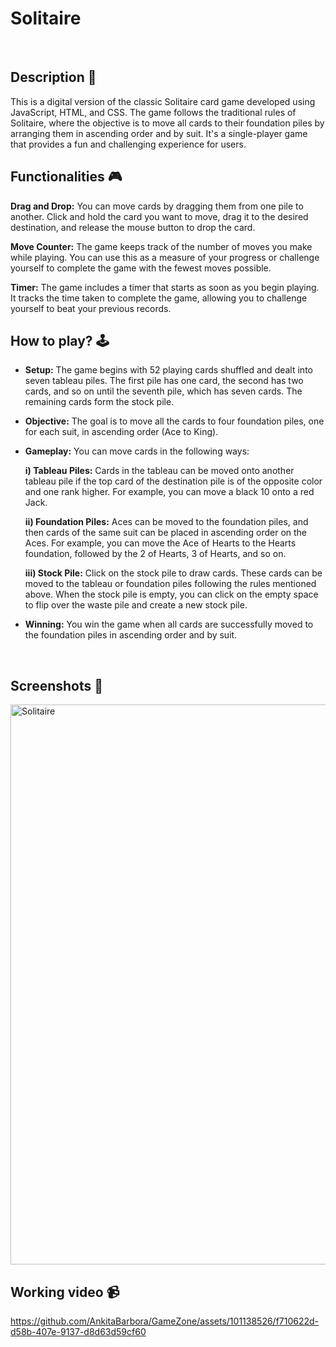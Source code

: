 # **Solitaire** 
<br>

## **Description 📃**

This is a digital version of the classic Solitaire card game developed using JavaScript, HTML, and CSS. The game follows the traditional rules of Solitaire, where the objective is to move all cards to their foundation piles by arranging them in ascending order and by suit. It's a single-player game that provides a fun and challenging experience for users.

## **Functionalities 🎮**
**Drag and Drop:** You can move cards by dragging them from one pile to another. Click and hold the card you want to move, drag it to the desired destination, and release the mouse button to drop the card.

**Move Counter:** The game keeps track of the number of moves you make while playing. You can use this as a measure of your progress or challenge yourself to complete the game with the fewest moves possible.

**Timer:** The game includes a timer that starts as soon as you begin playing. It tracks the time taken to complete the game, allowing you to challenge yourself to beat your previous records.
<br>

## **How to play? 🕹️**
- **Setup:** The game begins with 52 playing cards shuffled and dealt into seven tableau piles. The first pile has one card, the second has two cards, and so on until the seventh pile, which has seven cards. The remaining cards form the stock pile.

- **Objective:** The goal is to move all the cards to four foundation piles, one for each suit, in ascending order (Ace to King).

- **Gameplay:** You can move cards in the following ways:

  **i) Tableau Piles:** Cards in the tableau can be moved onto another tableau pile if the top card of the destination pile is of the opposite color and one rank higher. For example, you can move a black 10 onto a red Jack.

  **ii) Foundation Piles:** Aces can be moved to the foundation piles, and then cards of the same suit can be placed in ascending order on the Aces. For example, you can move the Ace of Hearts to the Hearts foundation, followed by the 2 of Hearts, 3 of Hearts, and so on.

  **iii) Stock Pile:** Click on the stock pile to draw cards. These cards can be moved to the tableau or foundation piles following the rules mentioned above. When the stock pile is empty, you can click on the empty space to flip over the waste pile and create a new stock pile.

- **Winning:** You win the game when all cards are successfully moved to the foundation piles in ascending order and by suit. 

<br>

## **Screenshots 📸**
<img width="896" alt="Solitaire" src="https://github.com/AnkitaBarbora/GameZone/assets/101138526/a3b25ca4-45a7-428d-8a37-50d4af143d1f">


<br>

## **Working video 📹**


https://github.com/AnkitaBarbora/GameZone/assets/101138526/f710622d-d58b-407e-9137-d8d63d59cf60


